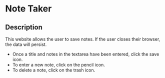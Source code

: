 # Note Taker

## Description
This website allows the user to save notes. If the user closes their browser, the data will persist.

* Once a title and notes in the textarea have been entered, click the save icon.
* To enter a new note, click on the pencil icon.
* To delete a note, click on the trash icon.